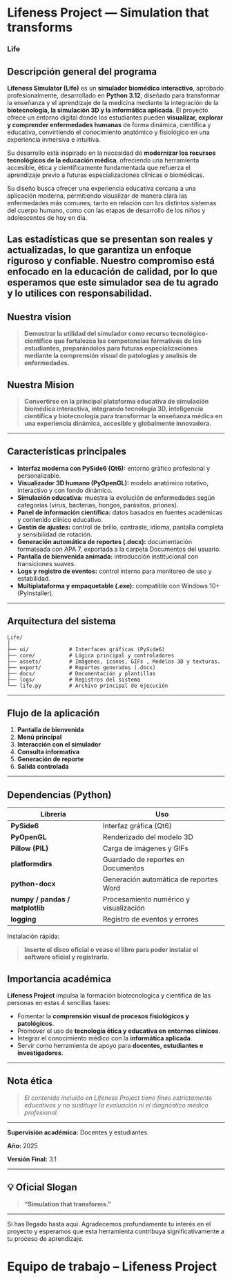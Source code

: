 # 								              **Lifeness Project — Simulation that transforms**
###                                                            **Life**

## **Descripción general del programa**

**Lifeness Simulator (Life)** es un **simulador biomédico interactivo**, aprobado profesionalmente, desarrollado en **Python 3.12**, diseñado para transformar la enseñanza y el aprendizaje de la medicina mediante la integración de la **biotecnología, la simulación 3D y la informática aplicada**.
El proyecto ofrece un entorno digital donde los estudiantes pueden **visualizar, explorar y comprender enfermedades humanas** de forma dinámica, científica y educativa, convirtiendo el conocimiento anatómico y fisiológico en una experiencia inmersiva e intuitiva.

Su desarrollo está inspirado en la necesidad de **modernizar los recursos tecnológicos de la educación médica**, ofreciendo una herramienta accesible, ética y científicamente fundamentada que refuerza el aprendizaje previo a futuras especializaciones clínicas o biomédicas.

Su diseño busca ofrecer una experiencia educativa cercana a una aplicación moderna, 
permitiendo visualizar de manera clara las enfermedades más comunes, tanto en relación con los distintos sistemas del cuerpo humano, como con las etapas de desarrollo de los niños y adolescentes de hoy en día.

Las estadísticas que se presentan son reales y actualizadas, lo que garantiza un enfoque riguroso y confiable. Nuestro compromiso está enfocado en la educación de calidad, por lo que esperamos que este simulador sea de tu agrado y lo utilices con responsabilidad.
---

## **Nuestra vision**

> **Demostrar la utilidad del simulador como recurso tecnológico-científico que fortalezca las competencias formativas de los estudiantes, preparándolos para futuras especializaciones mediante la comprensión visual de patologías y analisis de enfermedades.**

## **Nuestra Mision**

> **Convertirse en la principal plataforma educativa de simulación biomédica interactiva, integrando tecnología 3D, inteligencia científica y biotecnología para transformar la enseñanza médica en una experiencia dinámica, accesible y globalmente innovadora.**

---

## **Características principales**

* **Interfaz moderna con PySide6 (Qt6):** entorno gráfico profesional y personalizable.
* **Visualizador 3D humano (PyOpenGL):** modelo anatómico rotativo, interactivo y con fondo dinámico.
* **Simulación educativa:** muestra la evolución de enfermedades según categorías (virus, bacterias, hongos, parásitos, priones).
* **Panel de información científica:** datos basados en fuentes académicas y contenido clínico educativo.
* **Gestín de ajustes:** control de brillo, contraste, idioma, pantalla completa y sensibilidad de rotación.
* **Generación automática de reportes (.docx):** documentación formateada con APA 7, exportada a la carpeta Documentos del usuario.
* **Pantalla de bienvenida animada:** introducción institucional con transiciones suaves.
* **Logs y registro de eventos:** control interno para monitoreo de uso y estabilidad.
* **Multiplataforma y empaquetable (.exe):** compatible con Windows 10+ (PyInstaller).

---

## **Arquitectura del sistema**

```
Life/
│
├── ui/             # Interfaces gráficas (PySide6)
├── core/           # Lógica principal y controladores
├── assets/         # Imágenes, íconos, GIFs , Modelos 3D y texturas.
├── export/         # Reportes generados (.docx)
├── docs/           # Documentación y plantillas
├── logs/           # Registros del sistema
└── life.py         # Archivo principal de ejecución
```

---

## **Flujo de la aplicación**

1. **Pantalla de bienvenida**
2. **Menú principal** 
3. **Interacción con el simulador**
4. **Consulta informativa**
5. **Generación de reporte**
6. **Salida controlada**

---

## **Dependencias  (Python)**

| Librería                        | Uso                                    |
| ------------------------------- | -------------------------------------- |
| **PySide6**                     | Interfaz gráfica (Qt6)                 |
| **PyOpenGL**                    | Renderizado del modelo 3D              |
| **Pillow (PIL)**                | Carga de imágenes y GIFs               |
| **platformdirs**                | Guardado de reportes en Documentos     |
| **python-docx**                 | Generación automática de reportes Word |
| **numpy / pandas / matplotlib** | Procesamiento numérico y visualización |
| **logging**                     | Registro de eventos y errores          |

Instalación rápida:
> **Inserte el disco oficial o vease el libro para poder instalar el software oficial y registrarlo.**

##  **Importancia académica**

**Lifeness Project** impulsa la formación biotecnologica y cientifica de las personas en estas 4 sencillas fases:

* Fomentar la **comprensión visual de procesos fisiológicos y patológicos**.
* Promover el uso de **tecnología ética y educativa en entornos clínicos**.
* Integrar el conocimiento médico con la **informática aplicada**.
* Servir como herramienta de apoyo para **docentes, estudiantes e investigadores**.

---

## **Nota ética**

> *El contenido incluido en Lifeness Project tiene fines estrictamente educativos y no sustituye la evaluación ni el diagnóstico médico profesional.*

---

**Supervisión académica:** Docentes y estudiantes.

**Año:** 2025

**Versión Final:** 3.1

---

## 💡 **Oficial Slogan**

> **“Simulation that transforms.”**

---

Si has llegado hasta aqui. Agradecemos profundamente tu interés en el proyecto y esperamos que esta herramienta contribuya significativamente a tu proceso de aprendizaje.

# 			Equipo de trabajo – Lifeness Project